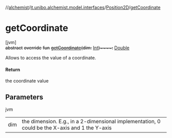 //[alchemist](../../../index.md)/[it.unibo.alchemist.model.interfaces](../index.md)/[Position2D](index.md)/[getCoordinate](get-coordinate.md)

# getCoordinate

[jvm]\
~~abstract~~ ~~override~~ ~~fun~~ [~~getCoordinate~~](get-coordinate.md)~~(~~~~dim~~~~:~~ [Int](https://kotlinlang.org/api/latest/jvm/stdlib/kotlin/-int/index.html)~~)~~~~:~~ [Double](https://kotlinlang.org/api/latest/jvm/stdlib/kotlin/-double/index.html)

Allows to access the value of a coordinate.

#### Return

the coordinate value

## Parameters

jvm

| | |
|---|---|
| dim | the dimension. E.g., in a 2-dimensional implementation, 0     could be the X-axis and 1 the Y-axis |

